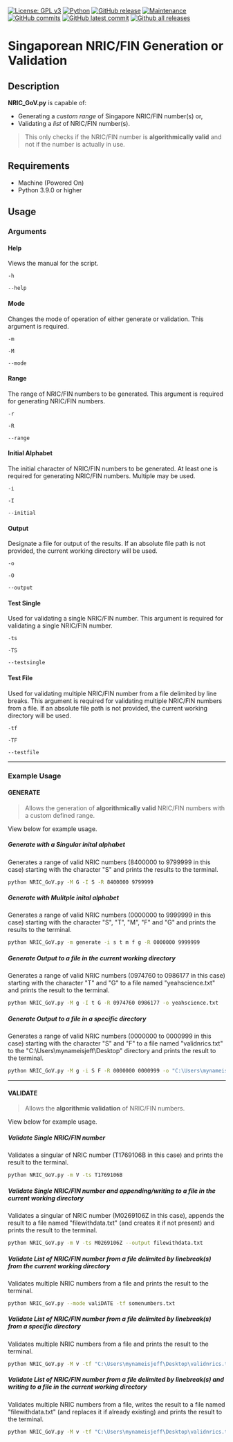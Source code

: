 [![License: GPL v3](https://img.shields.io/badge/License-GPLv3-blue.svg)](https://www.gnu.org/licenses/gpl-3.0)
[![Python](https://img.shields.io/badge/Python-3776AB?logo=python&logoColor=fff)](#)
[![GitHub release](https://img.shields.io/github/release/TheSwagLord69/NRIC_GoV)](https://github.com/TheSwagLord69/NRIC_GoV/releases/)
[![Maintenance](https://img.shields.io/badge/Maintained%3F-yes-green.svg)](https://github.com/TheSwagLord69/NRIC_GoV/graphs/commit-activity)
[![GitHub commits](https://badgen.net/github/commits/TheSwagLord69/NRIC_GoV)](https://github.com/TheSwagLord69/NRIC_GoV)
[![GitHub latest commit](https://badgen.net/github/last-commit/TheSwagLord69/NRIC_GoV)](https://github.com/TheSwagLord69/NRIC_GoV/commit/)
[![Github all releases](https://img.shields.io/github/downloads/TheSwagLord69/NRIC_GoV/total.svg)](https://github.com/TheSwagLord69/NRIC_GoV/releases/)

# Singaporean NRIC/FIN Generation or Validation

## Description

**NRIC_GoV.py** is capable of:
- Generating a _custom range_ of Singapore NRIC/FIN number(s) or,
- Validating a _list_ of NRIC/FIN number(s).

> This only checks if the NRIC/FIN number is **algorithmically valid** and not if the number is actually in use.

## Requirements

- Machine (Powered On)
- Python 3.9.0 or higher

## Usage

### Arguments

#### Help

Views the manual for the script.

```
-h
```
```
--help
```

#### Mode

Changes the mode of operation of either generate or validation. This argument is required.

```
-m
```
```
-M
```
```
--mode
```

#### Range

The range of NRIC/FIN numbers to be generated. This argument is required for generating NRIC/FIN numbers.

```
-r
```
```
-R
```
```
--range
```

#### Initial Alphabet

The initial character of NRIC/FIN numbers to be generated. At least one is required for generating NRIC/FIN numbers. Multiple may be used. 

```
-i
```
```
-I
```
```
--initial
```

#### Output

Designate a file for output of the results. If an absolute file path is not provided, the current working directory will be used.

```
-o
```
```
-O
```
```
--output
```

#### Test Single

Used for validating a single NRIC/FIN number. This argument is required for validating a single NRIC/FIN number.

```
-ts
```
```
-TS
```
```
--testsingle
```

#### Test File

Used for validating multiple NRIC/FIN number from a file delimited by line breaks. This argument is required for validating multiple NRIC/FIN numbers from a file. If an absolute file path is not provided, the current working directory will be used.

```
-tf
```
```
-TF
```
```
--testfile
```

---

### Example Usage

#### GENERATE

> Allows the generation of **algorithmically valid** NRIC/FIN numbers with a custom defined range.

View below for example usage.

##### Generate with a Singular inital alphabet

Generates a range of valid NRIC numbers (8400000 to 9799999 in this case) starting with the character "S" and prints the results to the terminal.

```bash
python NRIC_GoV.py -M G -I S -R 8400000 9799999
```

##### Generate with Mulitple inital alphabet

Generates a range of valid NRIC numbers (0000000 to 9999999 in this case) starting with the character "S", "T", "M", "F" and "G" and prints the results to the terminal.

```bash
python NRIC_GoV.py -m generate -i s t m f g -R 0000000 9999999
```

##### Generate Output to a file in the current working directory

Generates a range of valid NRIC numbers (0974760 to 0986177 in this case) starting with the character "T" and "G" to a file named "yeahscience.txt" and prints the result to the terminal.

```bash
python NRIC_GoV.py -M g -I t G -R 0974760 0986177 -o yeahscience.txt
```

##### Generate Output to a file in a specific directory

Generates a range of valid NRIC numbers (0000000 to 0000999 in this case) starting with the character "S" and "F" to a file named "validnrics.txt" to the "C:\Users\mynameisjeff\Desktop\" directory and prints the result to the terminal.

```bash
python NRIC_GoV.py -M g -i S F -R 0000000 0000999 -o "C:\Users\mynameisjeff\Desktop\validnrics.txt"
```

---

#### VALIDATE

> Allows the **algorithmic validation** of NRIC/FIN numbers.

View below for example usage.

##### Validate Single NRIC/FIN number

Validates a singular of NRIC number (T1769106B in this case) and prints the result to the terminal.

```bash
python NRIC_GoV.py -m V -ts T1769106B
```

##### Validate Single NRIC/FIN number and appending/writing to a file in the current working directory

Validates a singular of NRIC number (M0269106Z in this case), appends the result to a file named "filewithdata.txt" (and creates it if not present) and prints the result to the terminal.

```bash
python NRIC_GoV.py -m V -ts M0269106Z --output filewithdata.txt
```

##### Validate List of NRIC/FIN number from a file delimited by linebreak(s) from the current working directory

Validates multiple NRIC numbers from a file and prints the result to the terminal.

```bash
python NRIC_GoV.py --mode valiDATE -tf somenumbers.txt
```

##### Validate List of NRIC/FIN number from a file delimited by linebreak(s) from a specific directory

Validates multiple NRIC numbers from a file and prints the result to the terminal.

```bash
python NRIC_GoV.py -M v -tf "C:\Users\mynameisjeff\Desktop\validnrics.txt"
```

##### Validate List of NRIC/FIN number from a file delimited by linebreak(s) and writing to a file in the current working directory

Validates multiple NRIC numbers from a file, writes the result to a file named "filewithdata.txt" (and replaces it if already existing) and prints the result to the terminal.

```bash
python NRIC_GoV.py -M v -tf "C:\Users\mynameisjeff\Desktop\validnrics.txt" -o yeahscience.txt
```

